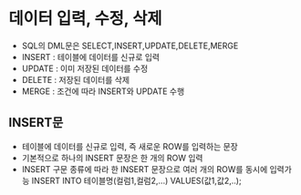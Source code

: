 # 데이터 입력, 수정, 삭제
- SQL의 DML문은 SELECT,INSERT,UPDATE,DELETE,MERGE
- INSERT : 테이블에 데이터를 신규로 입력
- UPDATE : 이미 저장된 데이터를 수정
- DELETE : 저장된 데이터를 삭제
- MERGE : 조건에 따라 INSERT와 UPDATE 수행

## INSERT문
- 테이블에 데이터를 신규로 입력, 즉 새로운 ROW를 입력하는 문장
- 기본적으로 하나의 INSERT 문장은 한 개의 ROW 입력
- INSERT 구문 종류에 따라 한 INSERT 문장으로 여러 개의 ROW를 동시에 입력가능
INSERT INTO 테이블명(컬럼1,컬럼2,...)
VALUES(값1,값2,..);
